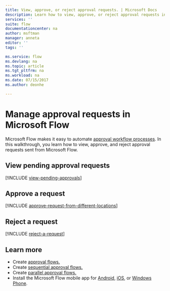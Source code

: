 ```yaml
---
title: View, approve, or reject approval requests. | Microsoft Docs
description: Learn how to view, approve, or reject approval requests in Microsoft Flow.
services: ''
suite: flow
documentationcenter: na
author: msftman
manager: anneta
editor: ''
tags: ''

ms.service: flow
ms.devlang: na
ms.topic: article
ms.tgt_pltfrm: na
ms.workload: na
ms.date: 07/15/2017
ms.author: deonhe

---
```

# Manage approval requests in Microsoft Flow
Microsoft Flow makes it easy to automate [approval workflow processes](modern-approvals.md). In this walkthrough, you learn how to view, approve, and reject approval requests sent from Microsoft Flow.

## View pending approval requests
[!INCLUDE [view-pending-approvals](../includes/view-pending-approvals.md)]

## Approve a request
[!INCLUDE [approve-request-from-different-locations](../includes/approve-request-from-different-locations.md)]

## Reject a request
[!INCLUDE [reject-a-request](../includes/reject-a-request.md)]

## Learn more
* Create [approval flows.](modern-approvals.md)
* Create [sequential approval flows.](sequential-modern-approvals.md)
* Create [parallel approval flows.](parallel-modern-approvals.md)
* Install the Microsoft Flow mobile app for [Android](https://aka.ms/flowmobiledocsandroid), [iOS](https://aka.ms/flowmobiledocsios), or [Windows Phone](https://aka.ms/flowmobilewindows).

